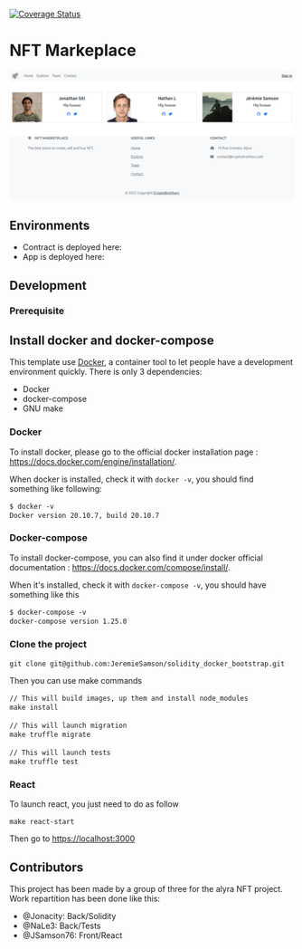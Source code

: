[![Coverage Status](https://coveralls.io/repos/github/JeremieSamson/alyra_nft/badge.svg?branch=main)](https://coveralls.io/github/JeremieSamson/alyra_nft?branch=main)

# NFT Markeplace

![](docs/images/marketplace.png)

## Environments

- Contract is deployed here:
- App is deployed here:

## Development

### Prerequisite

## Install docker and docker-compose

This template use [Docker](https://www.docker.com/), a container tool to let people have a development environment quickly. There is only 3 dependencies:

- Docker
- docker-compose
- GNU make

### Docker

To install docker, please go to the official docker installation page :
https://docs.docker.com/engine/installation/.

When docker is installed, check it with `docker -v`, you should find something like following:

```
$ docker -v
Docker version 20.10.7, build 20.10.7
```

### Docker-compose

To install docker-compose, you can also find it under docker official documentation :
https://docs.docker.com/compose/install/.

When it's installed, check it with `docker-compose -v`, you should have something like this

```
$ docker-compose -v
docker-compose version 1.25.0
```

### Clone the project

```
git clone git@github.com:JeremieSamson/solidity_docker_bootstrap.git
```

Then you can use make commands

```
// This will build images, up them and install node_modules
make install

// This will launch migration
make truffle migrate

// This will launch tests
make truffle test
```

### React

To launch react, you just need to do as follow
```
make react-start
```

Then go to [https://localhost:3000](https://localhost:3000)

## Contributors

This project has been made by a group of three for the alyra NFT project. Work repartition has been done like this:
- @Jonacity: Back/Solidity
- @NaLe3: Back/Tests
- @JSamson76: Front/React